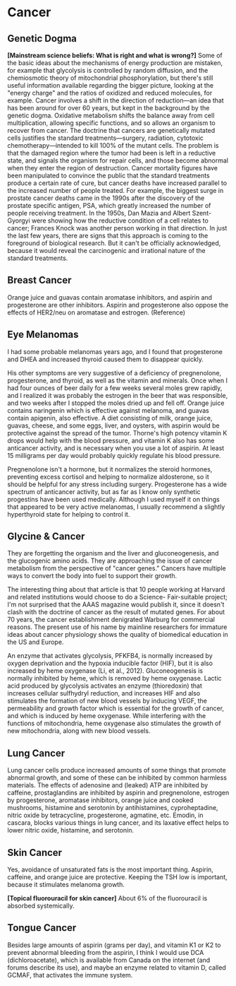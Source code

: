 # Cancer

## Genetic Dogma

**[Mainstream science beliefs: What is right and what is wrong?]**
Some of the basic ideas about the mechanisms of energy production are mistaken, for example that glycolysis is controlled by random diffusion, and the chemiosmotic theory of mitochondrial phosphorylation, but there's still useful information available regarding the bigger picture, looking at the "energy charge" and the ratios of oxidized and reduced molecules, for example. Cancer involves a shift in the direction of reduction—an idea that has been around for over 60 years, but kept in the background by the genetic dogma. Oxidative metabolism shifts the balance away from cell multiplication, allowing specific functions, and so allows an organism to recover from cancer. The doctrine that cancers are genetically mutated cells justifies the standard treatments—surgery, radiation, cytotoxic chemotherapy—intended to kill 100% of the mutant cells. The problem is that the damaged region where the tumor had been is left in a reductive state, and signals the organism for repair cells, and those become abnormal when they enter the region of destruction. Cancer mortality figures have been manipulated to convince the public that the standard treatments produce a certain rate of cure, but cancer deaths have increased parallel to the increased number of people treated. For example, the biggest surge in prostate cancer deaths came in the 1990s after the discovery of the prostate specific antigen, PSA, which greatly increased the number of people receiving treatment. In the 1950s, Dan Mazia and Albert Szent-Gyorgyi were showing how the reductive condition of a cell relates to cancer; Frances Knock was another person working in that direction. In just the last few years, there are signs that this approach is coming to the foreground of biological research. But it can't be officially acknowledged, because it would reveal the carcinogenic and irrational nature of the standard treatments.

## Breast Cancer

Orange juice and guavas contain aromatase inhibitors, and aspirin and progesterone are other inhibitors. Aspirin and progesterone also oppose the effects of HER2/neu on aromatase and estrogen. (Reference)

## Eye Melanomas

I had some probable melanomas years ago, and I found that progesterone and DHEA and increased thyroid caused them to disappear quickly. 

His other symptoms are very suggestive of a deficiency of pregnenolone, progesterone, and thyroid, as well as the vitamin and minerals. Once when I had four ounces of beer daily for a few weeks several moles grew rapidly, and I realized it was probably the estrogen in the beer that was responsible, and two weeks after I stopped the moles dried up and fell off. Orange juice contains naringenin which is effective against melanoma, and guavas contain apigenin, also effective. A diet consisting of milk, orange juice, guavas, cheese, and some eggs, liver, and oysters, with aspirin would be protective against the spread of the tumor. Thorne's high potency vitamin K drops would help with the blood pressure, and vitamin K also has some anticancer activity, and is necessary when you use a lot of aspirin. At least 15 milligrams per day would probably quickly regulate his blood pressure.

Pregnenolone isn't a hormone, but it normalizes the steroid hormones, preventing excess cortisol and helping to normalize aldosterone, so it should be helpful for any stress including surgery. Progesterone has a wide spectrum of anticancer activity, but as far as I know only synthetic progestins have been used medically. Although I used myself it on things that appeared to be very active melanomas, I usually recommend a slightly hyperthyroid state for helping to control it.

## Glycine & Cancer
They are forgetting the organism and the liver and gluconeogenesis, and the glucogenic amino acids. They are approaching the issue of cancer metabolism from the perspective of "cancer genes." Cancers have multiple ways to convert the body into fuel to support their growth.

The interesting thing about that article is that 10 people working at Harvard and related institutions would choose to do a Science- Fair-suitable project; I'm not surprised that the AAAS magazine would publish it, since it doesn't clash with the doctrine of cancer as the result of mutated genes. For about 70 years, the cancer establishment denigrated Warburg for commercial reasons. The present use of his name by mainline researchers for immature ideas about cancer physiology shows the quality of biomedical education in the US and Europe.

An enzyme that activates glycolysis, PFKFB4, is normally increased by oxygen deprivation and the hypoxia inducible factor (HIF), but it is also increased by heme oxygenase (Li, et al., 2012). Gluconeogenesis is normally inhibited by heme, which is removed by heme oxygenase. Lactic acid produced by glycolysis activates an enzyme (thioredoxin) that increases cellular sulfhydryl reduction, and increases HIF and also stimulates the formation of new blood vessels by inducing VEGF, the permeability and growth factor which is essential for the growth of cancer, and which is induced by heme oxygenase. While interfering with the functions of mitochondria, heme oxygenase also stimulates the growth of new mitochondria, along with new blood vessels.

## Lung Cancer
Lung cancer cells produce increased amounts of some things that promote abnormal growth, and some of these can be inhibited by common harmless materials. The effects of adenosine and (leaked) ATP are inhibited by caffeine, prostaglandins are inhibited by aspirin and pregnenolone, estrogen by progesterone, aromatase inhibitors, orange juice and cooked mushrooms, histamine and serotonin by antihistamines, cyproheptadine, nitric oxide by tetracycline, progesterone, agmatine, etc. Emodin, in cascara, blocks various things in lung cancer, and its laxative effect helps to lower nitric oxide, histamine, and serotonin. 

## Skin Cancer
Yes, avoidance of unsaturated fats is the most important thing. Aspirin, caffeine, and orange juice are protective. Keeping the TSH low is important, because it stimulates melanoma growth.

**[Topical fluorouracil for skin cancer]**
About 6% of the fluorouracil is absorbed systemically.

## Tongue Cancer
Besides large amounts of aspirin (grams per day), and vitamin K1 or K2 to prevent abnormal bleeding from the aspirin, I think I would use DCA (dichloroacetate), which is available from Canada on the internet (and forums describe its use), and maybe an enzyme related to vitamin D, called GCMAF, that activates the immune system.
